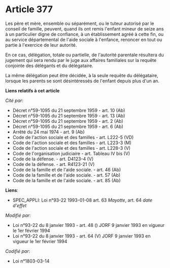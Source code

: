# Article 377

Les père et mère, ensemble ou séparément, ou le tuteur autorisé par le conseil de famille, peuvent, quand ils ont remis
l'enfant mineur de seize ans à un particulier digne de confiance, à un établissement agréé à cette fin, ou au service
départemental de l'aide sociale à l'enfance, renoncer en tout ou partie à l'exercice de leur autorité.

En ce cas, délégation, totale ou partielle, de l'autorité parentale résultera du jugement qui sera rendu par le juge aux
affaires familiales sur la requête conjointe des délégants et du délégataire.

La même délégation peut être décidée, à la seule requête du délégataire, lorsque les parents se sont désintéressés de
l'enfant depuis plus d'un an.

**Liens relatifs à cet article**

_Cité par_:

  - Décret n°59-1095 du 21 septembre 1959 - art. 10 (Ab)
  - Décret n°59-1095 du 21 septembre 1959 - art. 13 (Ab)
  - Décret n°59-1095 du 21 septembre 1959 - art. 2 (Ab)
  - Décret n°59-1095 du 21 septembre 1959 - art. 6 (Ab)
  - Arrêté du 24 mai 1974 - art. 9 (Ab)
  - Code de l'action sociale et des familles - art. L222-5 (VD)
  - Code de l'action sociale et des familles - art. L223-3 (M)
  - Code de l'action sociale et des familles - art. L228-3 (V)
  - Code de l'organisation judiciaire - art. Tableau IV bis (V)
  - Code de la défense. - art. D4123-4 (V)
  - Code de la défense. - art. R4123-21 (V)
  - Code de la famille et de l'aide sociale. - art. 46 (Ab)
  - Code de la famille et de l'aide sociale. - art. 57 (Ab)
  - Code de la famille et de l'aide sociale. - art. 85 (Ab)

**Liens**:

  - SPEC_APPLI: Loi n°93-22 1993-01-08 art. 63 *Mayotte*, art. 64 *date d'effet*

_Modifié par_:

  - Loi n°93-22 du 8 janvier 1993 - art. 48 () JORF 9 janvier 1993 en vigueur le 1er février 1994
  - Loi n°93-22 du 8 janvier 1993 - art. 64 (V) JORF 9 janvier 1993 en vigueur le 1er février 1994

_Codifié par_:

  - Loi n°1803-03-14
